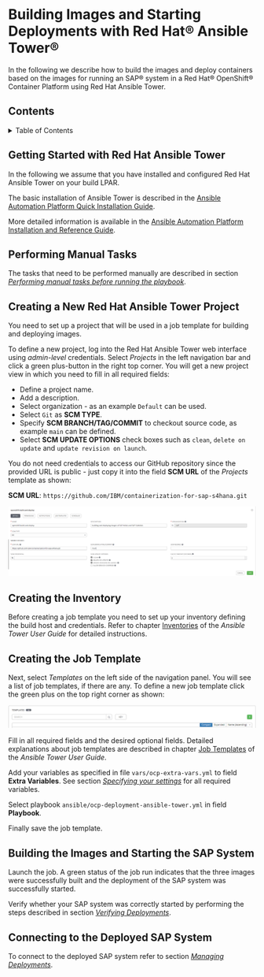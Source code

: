 <!--
  ------------------------------------------------------------------------
  Copyright 2020, 2022 IBM Corp. All Rights Reserved.

  Licensed under the Apache License, Version 2.0 (the "License");
  you may not use this file except in compliance with the License.
  You may obtain a copy of the License at

      http://www.apache.org/licenses/LICENSE-2.0

  Unless required by applicable law or agreed to in writing, software
  distributed under the License is distributed on an "AS IS" BASIS,
  WITHOUT WARRANTIES OR CONDITIONS OF ANY KIND, either express or implied.
  See the License for the specific language governing permissions and
  limitations under the License.
 -------------------------------------------------------------------------->

# Building Images and Starting Deployments with Red Hat® Ansible Tower®

In the following we describe how to build the images and deploy
containers based on the images for running an SAP® system in a Red
Hat® OpenShift® Container Platform using Red Hat Ansible Tower.

<!-- TOC-START -->

## Contents

<details>
  <summary>Table of Contents</summary>

- [Getting Started with Red Hat Ansible Tower](#getting-started-with-red-hat-ansible-tower)
- [Performing Manual Tasks](#performing-manual-tasks)
- [Creating a New Red Hat Ansible Tower Project](#creating-a-new-red-hat-ansible-tower-project)
- [Creating the Inventory](#creating-the-inventory)
- [Creating the Job Template](#creating-the-job-template)
- [Building the Images and Starting the SAP System](#building-the-images-and-starting-the-sap-system)
- [Connecting to the Deployed SAP System](#connecting-to-the-deployed-sap-system)

</details>

<!-- TOC-END -->

## Getting Started with Red Hat Ansible Tower


In the following we assume that you have installed and configured Red
Hat Ansible Tower on your build LPAR.

The basic installation of Ansible Tower is described in the [Ansible
Automation Platform Quick Installation
Guide](https://docs.ansible.com/ansible-tower/latest/html/quickinstall/index.html).

More detailed information is available in the [Ansible Automation
Platform Installation and Reference
Guide](https://docs.ansible.com/ansible-tower/3.8.0/html/installandreference/index.html#ir-start).

## Performing Manual Tasks

The tasks that need to be performed manually are described in section
[*Performing manual tasks before running the
playbook*](ANSIBLE.md#performing-manual-tasks-before-running-the-playbook).

## Creating a New Red Hat Ansible Tower Project

You need to set up a project that will be used in a job template for
building and deploying images.

To define a new project, log into the Red Hat Ansible Tower web
interface using *admin-level* credentials. Select *Projects* in the left
navigation bar and click a green plus-button in the right top
corner. You will get a new project view in which you need to fill in
all required fields:

   + Define a project name.
   + Add a description.
   + Select organization - as an example `Default` can be used.
   + Select `Git` as __SCM TYPE__.
   + Specify __SCM BRANCH/TAG/COMMIT__ to checkout source code, as example `main` can be defined.
   + Select __SCM UPDATE OPTIONS__ check boxes such as `clean`, `delete on update` and `update revision on launch`.

You do not need credentials to access our GitHub repository since the
provided URL is public - just copy it into the field __SCM URL__ of the
*Projects* template as shown:

__SCM URL__: `https://github.com/IBM/containerization-for-sap-s4hana.git`

![New Project view](images/ansible_tower_projects_view.png)

## Creating the Inventory

Before creating a job template you need to set up your inventory
defining the build host and credentials. Refer to chapter
[Inventories](https://docs.ansible.com/ansible-tower/latest/html/userguide/inventories.html)
of the *Ansible Tower User Guide* for detailed instructions.

## Creating the Job Template

Next, select *Templates* on the left side of the navigation panel. You
will see a list of job templates, if there are any. To define a new
job template click the green plus on the top right corner as shown:

![How to add a new job template](images/ansible_tower_add_new_job_template.png)

Fill in all required fields and the desired optional fields. Detailed
explanations about job templates are described in chapter [Job
Templates](https://docs.ansible.com/ansible-tower/latest/html/userguide/job_templates.html)
of the *Ansible Tower User Guide*.

Add your variables as specified in file `vars/ocp-extra-vars.yml` to
field __Extra Variables__. See section [*Specifying your
settings*](ANSIBLE.md#specifying-your-settings) for all required variables.

Select playbook `ansible/ocp-deployment-ansible-tower.yml` in field __Playbook__.

Finally save the job template.

## Building the Images and Starting the SAP System

Launch the job. A green status of the job run indicates that the three
images were successfully built and the deployment of the SAP system
was successfully started.

Verify whether your SAP system was correctly started by performing the
steps described in section [*Verifying 
Deployments*](VERIFYING-MANAGING.md#verifying-deployments).

## Connecting to the Deployed SAP System

To connect to the deployed SAP system refer to section [*Managing
Deployments*](VERIFYING-MANAGING.md#managing-deployments).
